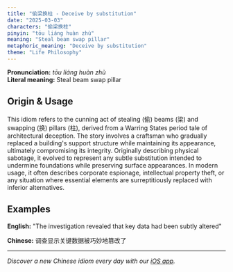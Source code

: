 ```yaml
---
title: "偷梁换柱 - Deceive by substitution"
date: "2025-03-03"
characters: "偷梁换柱"
pinyin: "tōu liáng huàn zhù"
meaning: "Steal beam swap pillar"
metaphoric_meaning: "Deceive by substitution"
theme: "Life Philosophy"
---
```


**Pronunciation:** *tōu liáng huàn zhù*  
**Literal meaning:** Steal beam swap pillar

## Origin & Usage

This idiom refers to the cunning act of stealing (偷) beams (梁) and swapping (换) pillars (柱), derived from a Warring States period tale of architectural deception. The story involves a craftsman who gradually replaced a building's support structure while maintaining its appearance, ultimately compromising its integrity. Originally describing physical sabotage, it evolved to represent any subtle substitution intended to undermine foundations while preserving surface appearances. In modern usage, it often describes corporate espionage, intellectual property theft, or any situation where essential elements are surreptitiously replaced with inferior alternatives.

## Examples

**English:** "The investigation revealed that key data had been subtly altered"

**Chinese:** 调查显示关键数据被巧妙地篡改了

---

*Discover a new Chinese idiom every day with our [iOS app](https://apps.apple.com/us/app/daily-chinese-idioms/id6670238264).*
